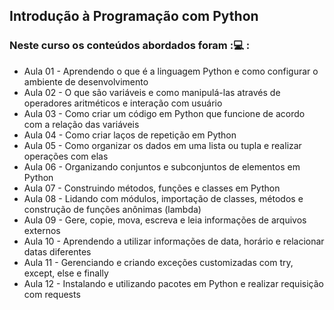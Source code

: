 ## Introdução à Programação com Python



### Neste curso os conteúdos abordados foram ::computer: :



* Aula 01 - Aprendendo o que é a linguagem Python e como configurar o ambiente de desenvolvimento
* Aula 02 - O que são variáveis e como manipulá-las através de operadores aritméticos e interação com usuário
* Aula 03 - Como criar um código em Python que funcione de acordo com a relação das variáveis
* Aula 04 - Como criar laços de repetição em Python
* Aula 05 - Como organizar os dados em uma lista ou tupla e realizar operações com elas
* Aula 06 - Organizando conjuntos e subconjuntos de elementos em Python
* Aula 07 - Construindo métodos, funções e classes em Python
* Aula 08 - Lidando com módulos, importação de classes, métodos e construção de funções anônimas (lambda)
* Aula 09 - Gere, copie, mova, escreva e leia informações de arquivos externos
* Aula 10 - Aprendendo a utilizar informações de data, horário e relacionar datas diferentes
* Aula 11 - Gerenciando e criando exceções customizadas com try, except, else e finally
* Aula 12 - Instalando e utilizando pacotes em Python e realizar requisição com requests
